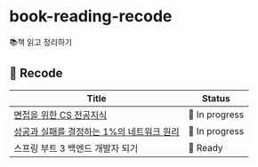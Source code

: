 # book-reading-recode
📚책 읽고 정리하기

## 📝 Recode

| Title | Status |
|-------|--------|
| [면접을 위한 CS 전공지식](https://github.com/ninaaano/book-reading-recode/tree/main/%EB%A9%B4%EC%A0%91%EC%9D%84_%EC%9C%84%ED%95%9C_CS_%EC%A0%84%EA%B3%B5%EC%A7%80%EC%8B%9D) | 📖 In progress |
| [성공과 실패를 결정하는 1%의 네트워크 원리](https://github.com/ninaaano/book-reading-recode/tree/main/%EC%84%B1%EA%B3%B5%EA%B3%BC_%EC%8B%A4%ED%8C%A8%EB%A5%BC_%EA%B2%B0%EC%A0%95%ED%95%98%EB%8A%94_1%EC%9D%98_%EB%84%A4%ED%8A%B8%EC%9B%8C%ED%81%AC_%EC%9B%90%EB%A6%AC) | 📖 In progress |
| 스프링 부트 3 백엔드 개발자 되기 | 🔖 Ready |
